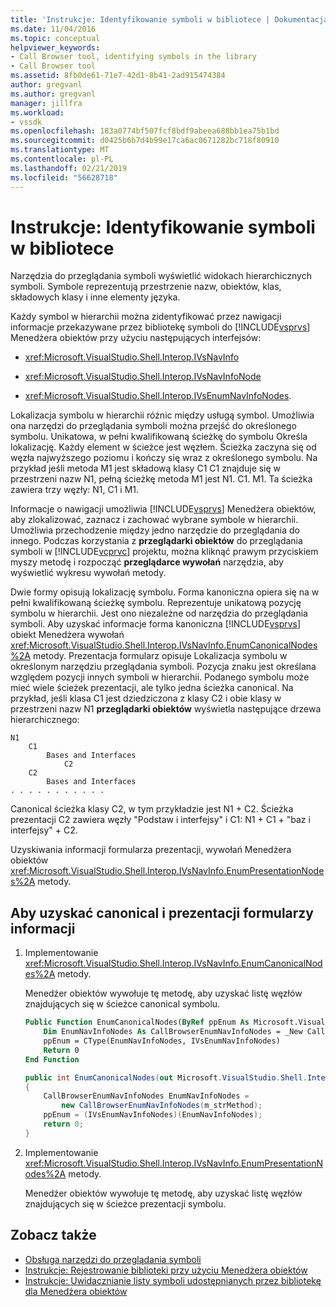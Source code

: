 ```yaml
---
title: 'Instrukcje: Identyfikowanie symboli w bibliotece | Dokumentacja firmy Microsoft'
ms.date: 11/04/2016
ms.topic: conceptual
helpviewer_keywords:
- Call Browser tool, identifying symbols in the library
- Call Browser tool
ms.assetid: 8fb0de61-71e7-42d1-8b41-2ad915474384
author: gregvanl
ms.author: gregvanl
manager: jillfra
ms.workload:
- vssdk
ms.openlocfilehash: 183a0774bf507fcf8bdf9abeea688bb1ea75b1bd
ms.sourcegitcommit: d0425b6b7d4b99e17ca6ac0671282bc718f80910
ms.translationtype: MT
ms.contentlocale: pl-PL
ms.lasthandoff: 02/21/2019
ms.locfileid: "56628718"
---
```

# <a name="how-to-identify-symbols-in-a-library"></a>Instrukcje: Identyfikowanie symboli w bibliotece
Narzędzia do przeglądania symboli wyświetlić widokach hierarchicznych symboli. Symbole reprezentują przestrzenie nazw, obiektów, klas, składowych klasy i inne elementy języka.

 Każdy symbol w hierarchii można zidentyfikować przez nawigacji informacje przekazywane przez bibliotekę symboli do [!INCLUDE[vsprvs](../../code-quality/includes/vsprvs_md.md)] Menedżera obiektów przy użyciu następujących interfejsów:

- <xref:Microsoft.VisualStudio.Shell.Interop.IVsNavInfo>

- <xref:Microsoft.VisualStudio.Shell.Interop.IVsNavInfoNode>

- <xref:Microsoft.VisualStudio.Shell.Interop.IVsEnumNavInfoNodes>.

 Lokalizacja symbolu w hierarchii różnic między usługą symbol. Umożliwia ona narzędzi do przeglądania symboli można przejść do określonego symbolu. Unikatowa, w pełni kwalifikowaną ścieżkę do symbolu Określa lokalizację. Każdy element w ścieżce jest węzłem. Ścieżka zaczyna się od węzła najwyższego poziomu i kończy się wraz z określonego symbolu. Na przykład jeśli metoda M1 jest składową klasy C1 C1 znajduje się w przestrzeni nazw N1, pełną ścieżkę metoda M1 jest N1. C1. M1. Ta ścieżka zawiera trzy węzły: N1, C1 i M1.

 Informacje o nawigacji umożliwia [!INCLUDE[vsprvs](../../code-quality/includes/vsprvs_md.md)] Menedżera obiektów, aby zlokalizować, zaznacz i zachować wybrane symbole w hierarchii. Umożliwia przechodzenie między jedno narzędzie do przeglądania do innego. Podczas korzystania z **przeglądarki obiektów** do przeglądania symboli w [!INCLUDE[vcprvc](../../code-quality/includes/vcprvc_md.md)] projektu, można kliknąć prawym przyciskiem myszy metodę i rozpocząć **przeglądarce wywołań** narzędzia, aby wyświetlić wykresu wywołań metody.

 Dwie formy opisują lokalizację symbolu. Forma kanoniczna opiera się na w pełni kwalifikowaną ścieżkę symbolu. Reprezentuje unikatową pozycję symbolu w hierarchii. Jest ono niezależne od narzędzia do przeglądania symboli. Aby uzyskać informacje forma kanoniczna [!INCLUDE[vsprvs](../../code-quality/includes/vsprvs_md.md)] obiekt Menedżera wywołań <xref:Microsoft.VisualStudio.Shell.Interop.IVsNavInfo.EnumCanonicalNodes%2A> metody. Prezentacja formularz opisuje Lokalizacja symbolu w określonym narzędziu przeglądania symboli. Pozycja znaku jest określana względem pozycji innych symboli w hierarchii. Podanego symbolu może mieć wiele ścieżek prezentacji, ale tylko jedna ścieżka canonical. Na przykład, jeśli klasa C1 jest dziedziczona z klasy C2 i obie klasy w przestrzeni nazw N1 **przeglądarki obiektów** wyświetla następujące drzewa hierarchicznego:

```
N1
    C1
        Bases and Interfaces
            C2
    C2
        Bases and Interfaces
. . . . . . . . . . .

```

 Canonical ścieżka klasy C2, w tym przykładzie jest N1 + C2. Ścieżka prezentacji C2 zawiera węzły "Podstaw i interfejsy" i C1: N1 + C1 + "baz i interfejsy" + C2.

 Uzyskiwania informacji formularza prezentacji, wywołań Menedżera obiektów <xref:Microsoft.VisualStudio.Shell.Interop.IVsNavInfo.EnumPresentationNodes%2A> metody.


## <a name="to-obtain-canonical-and-presentation-forms-information"></a>Aby uzyskać canonical i prezentacji formularzy informacji

1.  Implementowanie <xref:Microsoft.VisualStudio.Shell.Interop.IVsNavInfo.EnumCanonicalNodes%2A> metody.

     Menedżer obiektów wywołuje tę metodę, aby uzyskać listę węzłów znajdujących się w ścieżce canonical symbolu.

    ```vb
    Public Function EnumCanonicalNodes(ByRef ppEnum As Microsoft.VisualStudio.Shell.Interop.IVsEnumNavInfoNodes) As Integer
        Dim EnumNavInfoNodes As CallBrowserEnumNavInfoNodes = _New CallBrowserEnumNavInfoNodes(m_strMethod)
        ppEnum = CType(EnumNavInfoNodes, IVsEnumNavInfoNodes)
        Return 0
    End Function
    ```

    ```csharp
    public int EnumCanonicalNodes(out Microsoft.VisualStudio.Shell.Interop.IVsEnumNavInfoNodes ppEnum)
    {
        CallBrowserEnumNavInfoNodes EnumNavInfoNodes =
            new CallBrowserEnumNavInfoNodes(m_strMethod);
        ppEnum = (IVsEnumNavInfoNodes)(EnumNavInfoNodes);
        return 0;
    }

    ```

2.  Implementowanie <xref:Microsoft.VisualStudio.Shell.Interop.IVsNavInfo.EnumPresentationNodes%2A> metody.

     Menedżer obiektów wywołuje tę metodę, aby uzyskać listę węzłów znajdujących się w ścieżce prezentacji symbolu.

## <a name="see-also"></a>Zobacz także
- [Obsługa narzędzi do przeglądania symboli](../../extensibility/internals/supporting-symbol-browsing-tools.md)
- [Instrukcje: Rejestrowanie biblioteki przy użyciu Menedżera obiektów](../../extensibility/internals/how-to-register-a-library-with-the-object-manager.md)
- [Instrukcje: Uwidacznianie listy symboli udostępnianych przez bibliotekę dla Menedżera obiektów](../../extensibility/internals/how-to-expose-lists-of-symbols-provided-by-the-library-to-the-object-manager.md)